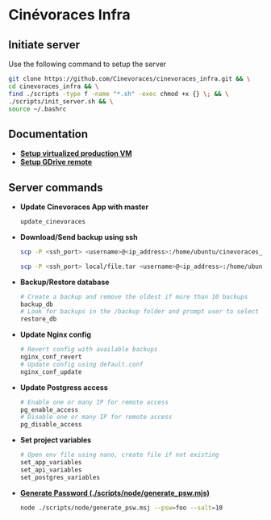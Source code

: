 # Cinévoraces Infra

## Initiate server

Use the following command to setup the server

```bash
git clone https://github.com/Cinevoraces/cinevoraces_infra.git && \
cd cinevoraces_infra && \
find ./scripts -type f -name "*.sh" -exec chmod +x {} \; && \
./scripts/init_server.sh && \
source ~/.bashrc
```

## Documentation

-   [**Setup virtualized production VM**](./doc/virtualization.md)
-   [**Setup GDrive remote**](./doc/gdrive_remote.md)

## Server commands

-   **Update Cinevoraces App with master**

    ```bash
    update_cinevoraces
    ```

-   **Download/Send backup using ssh**

    ```bash
    scp -P <ssh_port> <username>@<ip_address>:/home/ubuntu/cinevoraces_infra/backup/<backup_name>.tar \<destination_file>.tar
    ```

    ```bash
    scp -P <ssh_port> local/file.tar <username>@<ip_address>:/home/ubuntu/cinevoraces_infra/backup/
    ```

-   **Backup/Restore database**

    ```bash
    # Create a backup and remove the oldest if more than 10 backups
    backup_db
    # Look for backups in the /backup folder and prompt user to select one
    restore_db
    ```

-   **Update Nginx config**

    ```sh
    # Revert config with available backups
    nginx_conf_revert
    # Update config using default.conf
    nginx_conf_update
    ```

-   **Update Postgress access**

    ```sh
    # Enable one or many IP for remote access
    pg_enable_access
    # Disable one or many IP for remote access
    pg_disable_access
    ```

-   **Set project variables**

    ```sh
    # Open env file using nano, create file if not existing
    set_app_variables
    set_api_variables
    set_postgres_variables
    ```

-   [**Generate Password (./scripts/node/generate_psw.mjs)**](./scripts/node/generate_psw.mjs)

    ```sh
    node ./scripts/node/generate_psw.msj --psw=foo --salt=10
    ```
